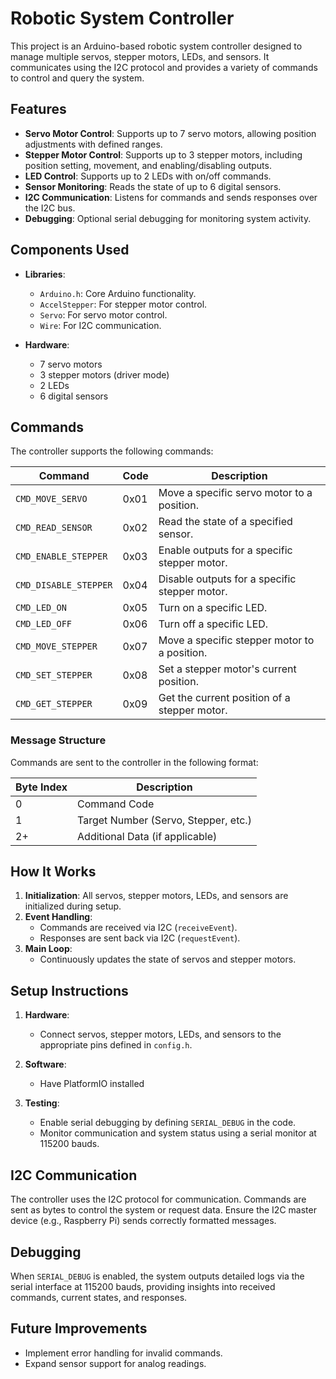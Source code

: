 # Robotic System Controller

This project is an Arduino-based robotic system controller designed to manage multiple servos, stepper motors, LEDs, and sensors. It communicates using the I2C protocol and provides a variety of commands to control and query the system.

## Features

- **Servo Motor Control**: Supports up to 7 servo motors, allowing position adjustments with defined ranges.
- **Stepper Motor Control**: Supports up to 3 stepper motors, including position setting, movement, and enabling/disabling outputs.
- **LED Control**: Supports up to 2 LEDs with on/off commands.
- **Sensor Monitoring**: Reads the state of up to 6 digital sensors.
- **I2C Communication**: Listens for commands and sends responses over the I2C bus.
- **Debugging**: Optional serial debugging for monitoring system activity.

## Components Used

- **Libraries**:
  - `Arduino.h`: Core Arduino functionality.
  - `AccelStepper`: For stepper motor control.
  - `Servo`: For servo motor control.
  - `Wire`: For I2C communication.

- **Hardware**:
  - 7 servo motors
  - 3 stepper motors (driver mode)
  - 2 LEDs
  - 6 digital sensors

## Commands

The controller supports the following commands:

| Command               | Code  | Description                                   |
|-----------------------|-------|-----------------------------------------------|
| `CMD_MOVE_SERVO`      | 0x01  | Move a specific servo motor to a position.   |
| `CMD_READ_SENSOR`     | 0x02  | Read the state of a specified sensor.        |
| `CMD_ENABLE_STEPPER`  | 0x03  | Enable outputs for a specific stepper motor. |
| `CMD_DISABLE_STEPPER` | 0x04  | Disable outputs for a specific stepper motor.|
| `CMD_LED_ON`          | 0x05  | Turn on a specific LED.                      |
| `CMD_LED_OFF`         | 0x06  | Turn off a specific LED.                     |
| `CMD_MOVE_STEPPER`    | 0x07  | Move a specific stepper motor to a position. |
| `CMD_SET_STEPPER`     | 0x08  | Set a stepper motor's current position.      |
| `CMD_GET_STEPPER`     | 0x09  | Get the current position of a stepper motor. |

### Message Structure

Commands are sent to the controller in the following format:

| Byte Index | Description                          |
|------------|--------------------------------------|
| 0          | Command Code                         |
| 1          | Target Number (Servo, Stepper, etc.) |
| 2+         | Additional Data (if applicable)      |

## How It Works

1. **Initialization**: All servos, stepper motors, LEDs, and sensors are initialized during setup.
2. **Event Handling**:
   - Commands are received via I2C (`receiveEvent`).
   - Responses are sent back via I2C (`requestEvent`).
3. **Main Loop**:
   - Continuously updates the state of servos and stepper motors.

## Setup Instructions

1. **Hardware**:
   - Connect servos, stepper motors, LEDs, and sensors to the appropriate pins defined in `config.h`.

2. **Software**:
   - Have PlatformIO installed

3. **Testing**:
   - Enable serial debugging by defining `SERIAL_DEBUG` in the code.
   - Monitor communication and system status using a serial monitor at 115200 bauds.

## I2C Communication

The controller uses the I2C protocol for communication. Commands are sent as bytes to control the system or request data. Ensure the I2C master device (e.g., Raspberry Pi) sends correctly formatted messages.

## Debugging

When `SERIAL_DEBUG` is enabled, the system outputs detailed logs via the serial interface at 115200 bauds, providing insights into received commands, current states, and responses.

## Future Improvements

- Implement error handling for invalid commands.
- Expand sensor support for analog readings.